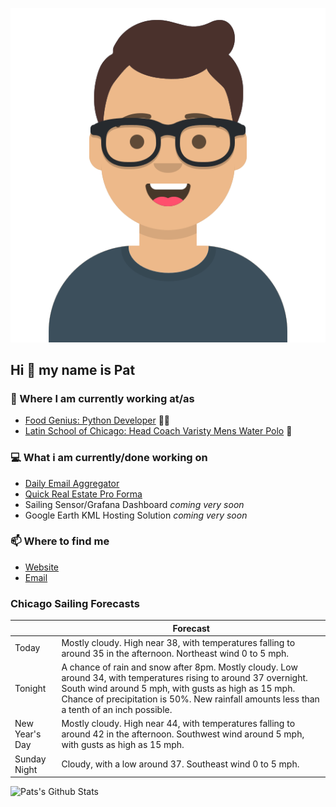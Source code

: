 [![Social banner for p-j-falconer](https://raw.githubusercontent.com/P-J-FALCONER/P-J-FALCONER/master/assets/avataaars.svg)](https://patfalconer.com/)
## Hi :wave: my name is Pat

### 💼 Where I am currently working at/as
- [Food Genius: Python Developer](https://getfoodgenius.com/) 🍔🐍
- [Latin School of Chicago: Head Coach Varisty Mens Water Polo](https://www.latinschool.org/) 🤽


### 💻 What i am currently/done working on
 - [Daily Email Aggregator](https://github.com/P-J-FALCONER/dott_daily_mail)
 - [Quick Real Estate Pro Forma](https://github.com/P-J-FALCONER/henry)
 - Sailing Sensor/Grafana Dashboard *coming very soon*
 - Google Earth KML Hosting Solution *coming very soon*

### 📫 Where to find me
 - [Website](https://patfalconer.com/)
 - [Email](mailto:patrick.j.falconer@gmail.com)


### Chicago Sailing Forecasts
|   | Forecast  |
|---|---|
| Today | Mostly cloudy. High near 38, with temperatures falling to around 35 in the afternoon. Northeast wind 0 to 5 mph. |
| Tonight | A chance of rain and snow after 8pm. Mostly cloudy. Low around 34, with temperatures rising to around 37 overnight. South wind around 5 mph, with gusts as high as 15 mph. Chance of precipitation is 50%. New rainfall amounts less than a tenth of an inch possible. |
| New Year&#39;s Day | Mostly cloudy. High near 44, with temperatures falling to around 42 in the afternoon. Southwest wind around 5 mph, with gusts as high as 15 mph. |
| Sunday Night | Cloudy, with a low around 37. Southeast wind 0 to 5 mph. |

![Pats's Github Stats](https://github-readme-stats.vercel.app/api?username=p-j-falconer&show_icons=true&theme=radical)
